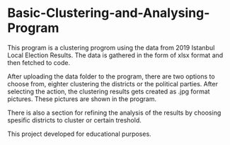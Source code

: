# Basic-Clustering-and-Analysing-Program

This program is a clustering progrom using the data from 2019 Istanbul Local Election Results. The data is gathered in the form of xlsx format and then fetched to code.

After uploading the data folder to the program, there are two options to choose from, eighter clustering the districts or the political parties. After selecting the action, the clustering results gets created as .jpg format pictures. These pictures are shown in the program.

There is also a section for refining the analysis of the results by choosing spesific districts to cluster or certain treshold.

This project developed for educational purposes.
